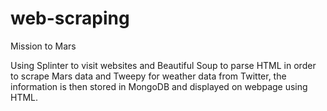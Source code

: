 # web-scraping
Mission to Mars

Using Splinter to visit websites and Beautiful Soup to parse HTML in order to scrape Mars data and Tweepy for weather data from Twitter, the information is then stored in MongoDB and displayed on webpage using HTML.
